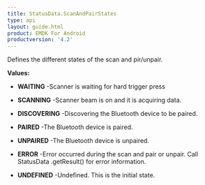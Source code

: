 ```yaml
---
title: StatusData.ScanAndPairStates
type: api
layout: guide.html
product: EMDK For Android
productversion: '4.2'
---
```



Defines the different states of the scan and pir/unpair.

**Values:**

* **WAITING** -Scanner is waiting for hard trigger press

* **SCANNING** -Scanner beam is on and it is acquiring data.

* **DISCOVERING** -Discovering the Bluetooth device to be paired.

* **PAIRED** -The Bluetooth device is paired.

* **UNPAIRED** -The Bluetooth device is unpaired.

* **ERROR** -Error occurred during the scan and pair or unpair.
  Call StatusData .getResult() for error information.

* **UNDEFINED** -Undefined. This is the initial state.

